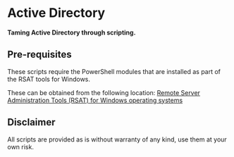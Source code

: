 # Active Directory

**Taming Active Directory through scripting.**

## Pre-requisites

These scripts require the PowerShell modules that are installed as part of the RSAT tools
for Windows.

These can be obtained from the following location:
[Remote Server Administration Tools (RSAT) for Windows operating systems](https://support.microsoft.com/en-us/help/2693643/remote-server-administration-tools-rsat-for-windows-operating-systems)

## Disclaimer

All scripts are provided as is without warranty of any kind, use them at your own risk.
